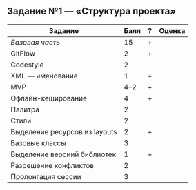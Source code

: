 ## Задание №1 — «Структура проекта»  

Задание                        |Балл | ? |Оценка
-------------------------------|-----|---|------
*Базовая часть*                |15   | + |
GitFlow                        |2    | + |
Codestyle                      |2    |   |
XML — именование               |1    | + |
MVP                            |4–2  | + |
Офлайн-кеширование             |4    | + |
Палитра                        |2    |   |
Стили                          |2    |   |
Выделение ресурсов из layouts  |2    | + |
Базовые классы                 |3    |   |
Выделение версиий библиотек    |1    | + |
Разрешение конфликтов          |2    |   |
Пролонгация сессии             |3    |   |
